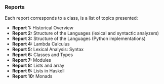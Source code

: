 ### Reports
Each report corresponds to a class, is a list of topics presented:

* **Report 1:** Historical Overview
* **Report 2:** Structure of the Languages (lexical and syntactic analyzers)
* **Report 3:** Structure of the Languages (Python implementations)
* **Report 4:** Lambda Calculus
* **Report 5:** Lexical Analysis: Syntax
* **Report 6:** Classes and Types
* **Report 7:** Modules
* **Report 8:** Lists and array
* **Report 9:** Lists in Haskell
* **Report 10:** Monads
